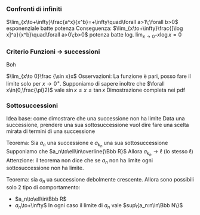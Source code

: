 ### Confronti di infiniti
$\lim_{x\to+\infty}\frac{a^x}{x^b}=+\infty\quad\forall a>1\;\forall b>0$ esponenziale batte potenza
Conseguenza: $\lim_{x\to+\infty}\frac{[\log x]^a}{x^b}\quad\forall a>0\;b>0$ potenza batte log.
$\lim_{x\to0^+}x\log x=0$

### Criterio Funzioni $\rightarrow$ successioni
Boh

$\lim_{x\to 0}\frac {\sin x}x$
Osservazioni: La funzione è pari, posso fare il limite solo per $x\to0^+$. Supponiamo di sapere inoltre che $\forall x\in(0,\frac{\pi}2)$ vale $\sin x \le x \le \tan x$
Dimostrazione completa nei pdf

### Sottosuccessioni
Idea base: come dimostrare che una successione non ha limite
Data una successione, prendere una sua sottosuccessione vuol dire fare una scelta mirata di termini di una successione

Teorema: Sia $a_n$ una successione e $a_{k_n}$ una sua sottosuccessione
Supponiamo che $a_n\to\ell\in\overline{\Bbb R}$
Allora $a_{k_n}\to\ell$ (lo stesso $\ell$)
Attenzione: il teorema non dice che se $a_n$ non ha limite ogni sottosuccessione non ha limite.

Teorema: sia $a_n$ ua successione debolmente crescente. Allora sono possibili solo 2 tipo di comportamento:
- $a_n\to\ell\in\Bbb R$
- $a_n$\to+\infty$
In ogni caso il limite di $a_n$ vale $sup\{a_n:n\in\Bbb N\}$
